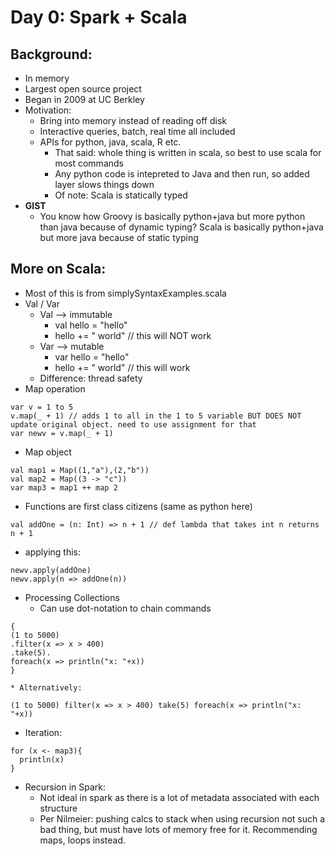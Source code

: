# Day 0: Spark + Scala

## Background:
- In memory
- Largest open source project 
- Began in 2009 at UC Berkley
- Motivation: 
  * Bring into memory instead of reading off disk
  * Interactive queries, batch, real time all included
  * APIs for python, java, scala, R etc.
    * That said: whole thing is written in scala, so best to use scala for most commands 
    * Any python code is intepreted to Java and then run, so added layer slows things down
    * Of note: Scala is statically typed
- **GIST**
  * You know how Groovy is basically python+java but more python than java because of dynamic typing? Scala is basically python+java but more java because of static typing

## More on Scala:
- Most of this is from simplySyntaxExamples.scala
- Val / Var
  * Val --> immutable
    * val hello = "hello"
    * hello += " world" // this will NOT work
  * Var --> mutable
    * var hello = "hello"
    * hello += " world" // this will work
  * Difference: thread safety
- Map operation
```
var v = 1 to 5
v.map(_ + 1) // adds 1 to all in the 1 to 5 variable BUT DOES NOT update original object. need to use assignment for that
var newv = v.map(_ + 1)
```
- Map object
```
val map1 = Map((1,"a"),(2,"b"))
val map2 = Map((3 -> "c"))
var map3 = map1 ++ map 2
```
- Functions are first class citizens (same as python here)

`val addOne = (n: Int) => n + 1 // def lambda that takes int n returns n + 1`

  * applying this:
```
newv.apply(addOne)
newv.apply(n => addOne(n))
```
- Processing Collections
  * Can use dot-notation to chain commands
```
{
(1 to 5000)
.filter(x => x > 400)
.take(5).
foreach(x => println("x: "+x))
}
```

    * Alternatively:

```
(1 to 5000) filter(x => x > 400) take(5) foreach(x => println("x: "+x))
```

- Iteration:
```
for (x <- map3){
  println(x)
}
```

- Recursion in Spark:
  * Not ideal in spark as there is a lot of metadata associated with each structure
  * Per Nilmeier: pushing calcs to stack when using recursion not such a bad thing, but must have lots of memory free for it. Recommending maps, loops instead.


